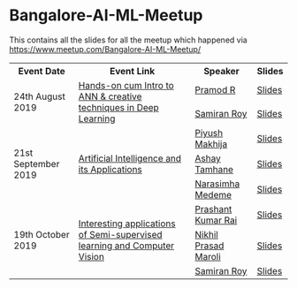 # Bangalore-AI-ML-Meetup
This contains all the slides for all the meetup which happened via https://www.meetup.com/Bangalore-AI-ML-Meetup/

<table>
  <tr>
    <th>Event Date</th>
    <th>Event Link</th>
    <th>Speaker</th>
    <th>Slides</th>
  </tr>
   <tr>
    <td rowspan="2">24th August 2019</td>
    <td rowspan="2"><a href="https://www.meetup.com/Bangalore-AI-ML-Meetup/events/263449058/">Hands-on cum Intro to ANN & creative techniques in Deep Learning</a></td>
    <td><a href="https://www.linkedin.com/in/pramod-r-05b38212/">Pramod R</a></td>
    <td><a href="">Slides</a></td>
  </tr>
   <tr>
    <td><a href="https://www.linkedin.com/in/samiranroy/">Samiran Roy</a></td>
    <td><a href="">Slides</a></td>
  </tr>
  <tr>
    <td rowspan="3">21st September 2019</td>
    <td rowspan="3"><a href="https://www.meetup.com/Bangalore-AI-ML-Meetup/events/264424621/">Artificial Intelligence and its Applications</a></td>
    <td><a href="https://www.linkedin.com/in/piyushmakhija/">Piyush Makhija</a></td>
    <td><a href="https://github.com/VitikaJain25/Bangalore-AI-ML-Meetup/blob/master/21_September_2019/Piyush_Makhija_talk.pdf">Slides</a></td>
  </tr>
  <tr>
    <td><a href="https://www.linkedin.com/in/ashaytamhane">Ashay Tamhane</a></td>
    <td><a href="https://github.com/VitikaJain25/Bangalore-AI-ML-Meetup/blob/master/21_September_2019/Ashay_Tamhane_talk.pdf">Slides</a></td>
  </tr>
   <tr>
    <td><a href="https://www.linkedin.com/in/narasimhamedeme/">Narasimha Medeme</a></td>
    <td><a href="https://github.com/VitikaJain25/Bangalore-AI-ML-Meetup/blob/master/21_September_2019/Narasimha%20Medeme_talk.pdf">Slides</a></td>
  </tr>
    <tr>
    <td rowspan="3">19th October 2019</td>
    <td rowspan="3"><a href="https://www.meetup.com/Bangalore-AI-ML-Meetup/events/265501036/">Interesting applications of Semi-supervised learning and Computer Vision</a></td>
    <td><a href="https://www.linkedin.com/in/prashant83/">Prashant Kumar Rai</a></td>
    <td><a href="https://github.com/VitikaJain25/Bangalore-AI-ML-Meetup/blob/master/19_October_2019/Prashant_Kumar_Rai_Talk.pdf">Slides</a></td>
  </tr>
  <tr>
    <td><a href="https://www.linkedin.com/in/mnikhilprasad/">Nikhil Prasad Maroli</a></td>
    <td><a href="https://github.com/VitikaJain25/Bangalore-AI-ML-Meetup/blob/master/19_October_2019/Nikhil_Prasad_Maroli_Talk.pdf">Slides</a></td>
  </tr>
   <tr>
    <td><a href="https://www.linkedin.com/in/samiranroy/">Samiran Roy</a></td>
    <td><a href="https://github.com/VitikaJain25/Bangalore-AI-ML-Meetup/blob/master/19_October_2019/Samiran_Roy_Talk.pdf">Slides</a></td>
  </tr>
  
</table>
